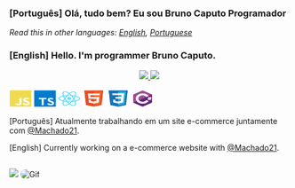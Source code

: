 ### [Português] Olá, tudo bem? Eu sou Bruno Caputo Programador

*Read this in other languages: [English](README.md), [Portuguese](README.pt.md)*
### [English] Hello. I'm programmer Bruno Caputo. 

<div align="center">
  <a href="https://github.com/brunorcx"/>
  <img height="180em" src="https://github-readme-stats.vercel.app/api?username=brunorcx&show_icons=true&theme=dark&include_all_commits=true&count_private=true"/>
  <img height="180em" src="https://github-readme-stats.vercel.app/api/top-langs/?username=brunorcx&layout=compact&langs_count=7&theme=dark"/>
  <a/>
</div>

  
  <div style="display: inline_block"><br>
  <img align="center" alt="Javascript" height="30" width="40" src="https://raw.githubusercontent.com/devicons/devicon/master/icons/javascript/javascript-plain.svg">
  <img align="center" alt="Typescript" height="30" width="40" src="https://raw.githubusercontent.com/devicons/devicon/master/icons/typescript/typescript-plain.svg">
  <img align="center" alt="React" height="30" width="40" src="https://raw.githubusercontent.com/devicons/devicon/master/icons/react/react-original.svg">
  <img align="center" alt="HTML" height="30" width="40" src="https://raw.githubusercontent.com/devicons/devicon/master/icons/html5/html5-original.svg">
  <img align="center" alt="CSS" height="30" width="40" src="https://raw.githubusercontent.com/devicons/devicon/master/icons/css3/css3-original.svg">
  <img align="center" alt="Csharp" height="30" width="40" src="https://raw.githubusercontent.com/devicons/devicon/master/icons/csharp/csharp-original.svg">
</div></div>
  <br/>  
[Português] Atualmente trabalhando em um site e-commerce juntamente com <a href="https://github.com/Machado21/Machado21">@Machado21<a/>.
  
[English] Currently  working on a e-commerce website with <a href="https://github.com/Machado21/Machado21">@Machado21<a/>.
  ##
 
<div> 
  <a href="https://www.linkedin.com/in/bruno-caputo-dev/" target="_blank"><img src="https://img.shields.io/badge/-LinkedIn-%230077B5?style=for-the-badge&logo=linkedin&logoColor=white" target="_blank"></a> 
  <img alt="Gif" height="50" style="border-radius:50px;" src="https://reactjs-gdg.henriquetavares.com/images/reactjs.gif">
</div>
 
</div>
  
<!--


Here are some ideas to get you started:

- 🔭 I’m currently working on ...
- 🌱 I’m currently learning ...
- 👯 I’m looking to collaborate on ...
- 🤔 I’m looking for help with ...
- 💬 Ask me about ...
- 📫 How to reach me: ...
- 😄 Pronouns: ...
- ⚡ Fun fact: ...
-->
